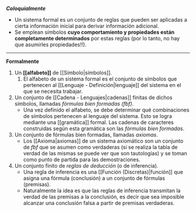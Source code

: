 ***Coloquialmente***
- Un sistema formal es un conjunto de reglas que pueden ser aplicadas a cierta información inicial para derivar información adicional.
- Se emplean símbolos **cuyo comportamiento y propiedades están completamente determinados** por estas reglas (por lo tanto, no hay que asumirles propiedades!!).
***
**Formalmente**
1. Un **[[alfabeto]]** de [[Símbolo|símbolos]]. 
	1. El alfabeto de un sistema formal es el conjunto de símbolos que pertenecen al [[Lenguaje - Definición|lenguaje]] del sistema en el que se necesita trabajar.
2. Un conjunto de [[Cadena - Lenguajes|cadenas]] finitas de dichos símbolos, llamadas _fórmulas bien formadas (fbf)_. 
	- Una vez definido el alfabeto, se debe determinar qué combinaciones de símbolos pertenecen al lenguaje del sistema. Esto se logra mediante una [[gramática]] formal. Las cadenas de caracteres construidas según esta gramática son las _fórmulas bien formadas_.
3. Un conjunto de fórmulas bien formadas, llamadas _axiomas_. 
	- Los [[Axioma|axiomas]] de un sistema axiomático son un conjunto de _fbf_ que se asumen como verdaderas (si se realiza la tabla de verdad de las mismas se puede ver que son tautologías) y se toman como punto de partida para las demostraciones.
4. Un conjunto finito de _reglas de deducción_ (o de inferencia). 
	- Una regla de inferencia es una [[Función (Discretas)|función]] que asigna una fórmula (conclusión) a un conjunto de fórmulas (premisas). 
	- Naturalmente la idea es que las reglas de inferencia transmitan la verdad de las premisas a la conclusión, es decir que sea imposible alcanzar una conclusión falsa a partir de premisas verdaderas.
